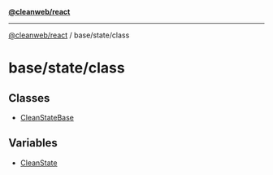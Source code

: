 [**@cleanweb/react**](../../../README.md)

***

[@cleanweb/react](../../../modules.md) / base/state/class

# base/state/class

## Classes

- [CleanStateBase](classes/CleanStateBase.md)

## Variables

- [CleanState](variables/CleanState.md)
